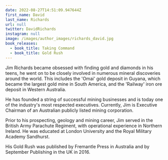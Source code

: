 ```yaml
---
date: 2022-08-27T14:51:09.947644Z
first_name: David
last_name: Richards
url: null
twitter: DavidRichards
instagram: null
image: /images/author_images/richards_david.jpg
book_releases:
  - book_title: Taking Command
  - book_title: Gold Rush
---
```

Jim Richards became obsessed with finding gold and diamonds in his teens, he went on to be closely involved in numerous mineral discoveries around the world. This includes the 'Omai' gold deposit in Guyana, which became the largest gold mine in South America, and the 'Railway' iron ore deposit in Western Australia.

He has founded a string of successful mining businesses and is today one of the industry's most respected executives. Currently, Jim is Executive Chairman of an Australian publicly listed mining corporation.

Prior to his prospecting, geology and mining career, Jim served in the British Army Parachute Regiment, with operational experience in Northern Ireland. He was educated at London University and the Royal Military Academy Sandhurst. 

His Gold Rush was published by Fremantle Press in Australia and by September Publishing in the UK in 2016.